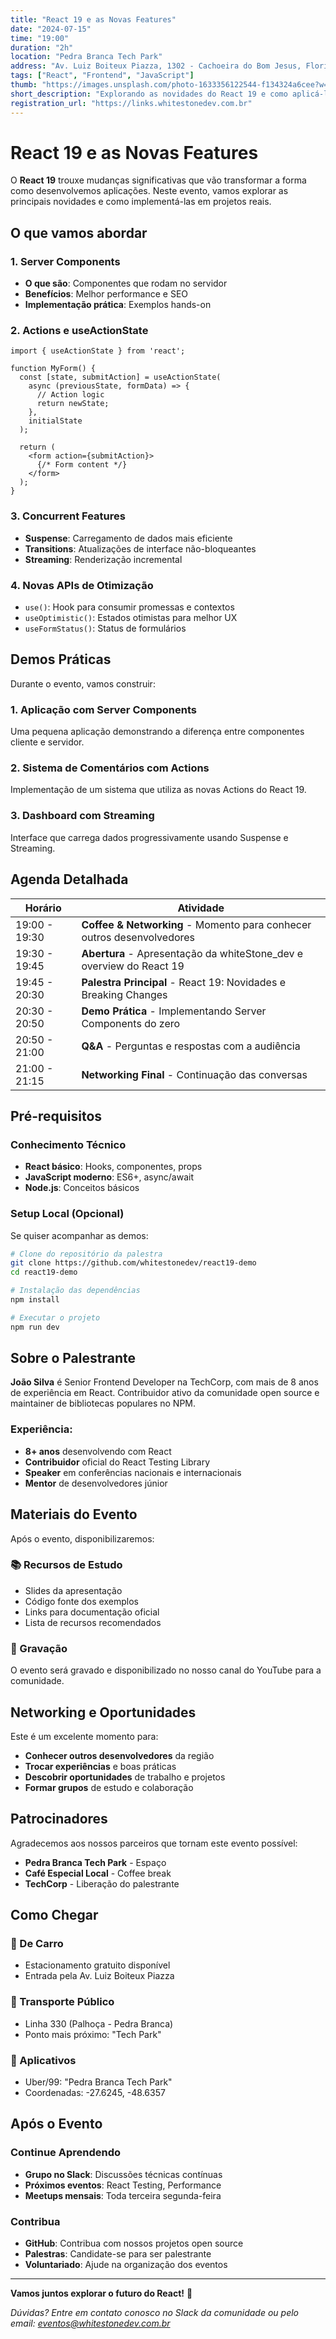 ```yaml
---
title: "React 19 e as Novas Features"
date: "2024-07-15"
time: "19:00"
duration: "2h"
location: "Pedra Branca Tech Park"
address: "Av. Luiz Boiteux Piazza, 1302 - Cachoeira do Bom Jesus, Florianópolis - SC"
tags: ["React", "Frontend", "JavaScript"]
thumb: "https://images.unsplash.com/photo-1633356122544-f134324a6cee?w=800&h=400&fit=crop"
short_description: "Explorando as novidades do React 19 e como aplicá-las em projetos reais."
registration_url: "https://links.whitestonedev.com.br"
---
```


# React 19 e as Novas Features

O **React 19** trouxe mudanças significativas que vão transformar a forma como desenvolvemos aplicações. Neste evento, vamos explorar as principais novidades e como implementá-las em projetos reais.

## O que vamos abordar

### 1. Server Components
- **O que são**: Componentes que rodam no servidor
- **Benefícios**: Melhor performance e SEO
- **Implementação prática**: Exemplos hands-on

### 2. Actions e useActionState
```tsx
import { useActionState } from 'react';

function MyForm() {
  const [state, submitAction] = useActionState(
    async (previousState, formData) => {
      // Action logic
      return newState;
    },
    initialState
  );
  
  return (
    <form action={submitAction}>
      {/* Form content */}
    </form>
  );
}
```

### 3. Concurrent Features
- **Suspense**: Carregamento de dados mais eficiente
- **Transitions**: Atualizações de interface não-bloqueantes
- **Streaming**: Renderização incremental

### 4. Novas APIs de Otimização
- `use()`: Hook para consumir promessas e contextos
- `useOptimistic()`: Estados otimistas para melhor UX
- `useFormStatus()`: Status de formulários

## Demos Práticas

Durante o evento, vamos construir:

### 1. Aplicação com Server Components
Uma pequena aplicação demonstrando a diferença entre componentes cliente e servidor.

### 2. Sistema de Comentários com Actions
Implementação de um sistema que utiliza as novas Actions do React 19.

### 3. Dashboard com Streaming
Interface que carrega dados progressivamente usando Suspense e Streaming.

## Agenda Detalhada

| Horário | Atividade |
|---------|-----------|
| 19:00 - 19:30 | **Coffee & Networking** - Momento para conhecer outros desenvolvedores |
| 19:30 - 19:45 | **Abertura** - Apresentação da whiteStone_dev e overview do React 19 |
| 19:45 - 20:30 | **Palestra Principal** - React 19: Novidades e Breaking Changes |
| 20:30 - 20:50 | **Demo Prática** - Implementando Server Components do zero |
| 20:50 - 21:00 | **Q&A** - Perguntas e respostas com a audiência |
| 21:00 - 21:15 | **Networking Final** - Continuação das conversas |

## Pré-requisitos

### Conhecimento Técnico
- **React básico**: Hooks, componentes, props
- **JavaScript moderno**: ES6+, async/await
- **Node.js**: Conceitos básicos

### Setup Local (Opcional)
Se quiser acompanhar as demos:

```bash
# Clone do repositório da palestra
git clone https://github.com/whitestonedev/react19-demo
cd react19-demo

# Instalação das dependências
npm install

# Executar o projeto
npm run dev
```

## Sobre o Palestrante

**João Silva** é Senior Frontend Developer na TechCorp, com mais de 8 anos de experiência em React. Contribuidor ativo da comunidade open source e maintainer de bibliotecas populares no NPM.

### Experiência:
- **8+ anos** desenvolvendo com React
- **Contribuidor** oficial do React Testing Library
- **Speaker** em conferências nacionais e internacionais
- **Mentor** de desenvolvedores júnior

## Materiais do Evento

Após o evento, disponibilizaremos:

### 📚 Recursos de Estudo
- Slides da apresentação
- Código fonte dos exemplos
- Links para documentação oficial
- Lista de recursos recomendados

### 🎥 Gravação
O evento será gravado e disponibilizado no nosso canal do YouTube para a comunidade.

## Networking e Oportunidades

Este é um excelente momento para:
- **Conhecer outros desenvolvedores** da região
- **Trocar experiências** e boas práticas
- **Descobrir oportunidades** de trabalho e projetos
- **Formar grupos** de estudo e colaboração

## Patrocinadores

Agradecemos aos nossos parceiros que tornam este evento possível:
- **Pedra Branca Tech Park** - Espaço
- **Café Especial Local** - Coffee break
- **TechCorp** - Liberação do palestrante

## Como Chegar

### 🚗 De Carro
- Estacionamento gratuito disponível
- Entrada pela Av. Luiz Boiteux Piazza

### 🚌 Transporte Público
- Linha 330 (Palhoça - Pedra Branca)
- Ponto mais próximo: "Tech Park"

### 📱 Aplicativos
- Uber/99: "Pedra Branca Tech Park"
- Coordenadas: -27.6245, -48.6357

## Após o Evento

### Continue Aprendendo
- **Grupo no Slack**: Discussões técnicas contínuas
- **Próximos eventos**: React Testing, Performance
- **Meetups mensais**: Toda terceira segunda-feira

### Contribua
- **GitHub**: Contribua com nossos projetos open source
- **Palestras**: Candidate-se para ser palestrante
- **Voluntariado**: Ajude na organização dos eventos

---

**Vamos juntos explorar o futuro do React!** 🚀

*Dúvidas? Entre em contato conosco no Slack da comunidade ou pelo email: eventos@whitestonedev.com.br*

